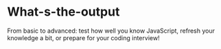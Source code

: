 # What-s-the-output
From basic to advanced: test how well you know JavaScript, refresh your knowledge a bit, or prepare for your coding interview!
